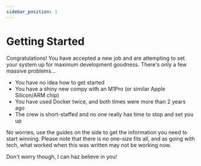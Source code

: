 ```yaml
---
sidebar_position: 1
---
```


# Getting Started

Congratulations! You have accepted a new job and are attempting to set your system up for maximum development goodness. There's only a few massive problems...

* You have no idea how to get started
* You have a shiny new compy with an M1Pro (or similar Apple Silicon/ARM chip)
* You have used Docker twice, and both times were more than 2 years ago
* The crew is short-staffed and no one really has time to stop and set you up

No worries, use the guides on the side to get the information you need to start winning. Please note that there is no one-size fits all, and as going with tech, what worked when this was written may not be working now.

Don't worry though, I can haz believe in you!
